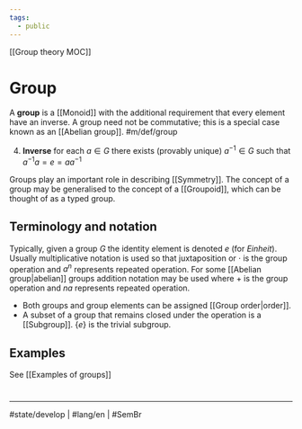 ```yaml
---
tags:
  - public
---
```

[[Group theory MOC]]
# Group
A **group** is a [[Monoid]] with the additional requirement that every element have an inverse.
A group need not be commutative; this is a special case known as an [[Abelian group]]. #m/def/group

4. **Inverse** for each $a \in G$ there exists (provably unique) $a^{-1} \in G$ such that $a^{-1}a = e = aa^{-1}$

Groups play an important role in describing [[Symmetry]].
The concept of a group may be generalised to the concept of a [[Groupoid]],
which can be thought of as a typed group.

## Terminology and notation
Typically, given a group $G$ the identity element is denoted $e$ (for _Einheit_).
Usually multiplicative notation is used so that juxtaposition or $\cdot$ is the group operation and $a^n$ represents repeated operation.
For some [[Abelian group|abelian]] groups addition notation may be used where $+$ is the group operation and $na$ represents repeated operation.

- Both groups and group elements can be assigned [[Group order|order]].
- A subset of a group that remains closed under the operation is a [[Subgroup]]. 
  $\{ e \}$ is the trivial subgroup.



## Examples
See [[Examples of groups]]

#
---
#state/develop | #lang/en | #SemBr 